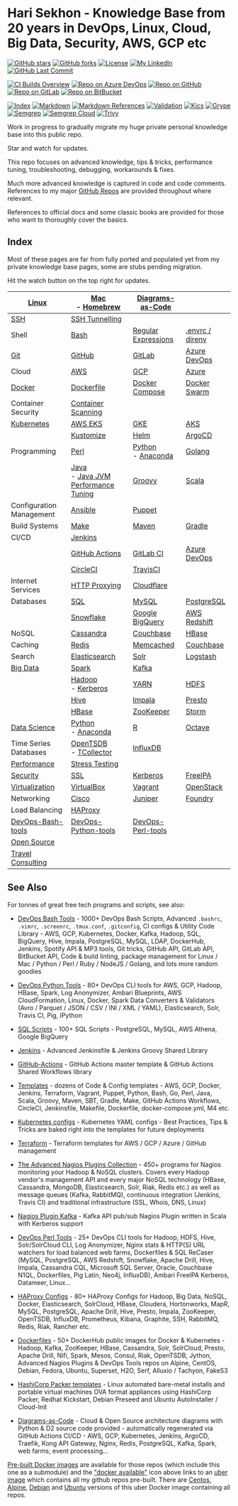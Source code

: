 # Hari Sekhon - Knowledge Base from 20 years in DevOps, Linux, Cloud, Big Data, Security, AWS, GCP etc

[![GitHub stars](https://img.shields.io/github/stars/HariSekhon/Knowledge-Base?logo=github)](https://github.com/HariSekhon/Knowledge-Base/stargazers)
[![GitHub forks](https://img.shields.io/github/forks/HariSekhon/Knowledge-Base?logo=github)](https://github.com/HariSekhon/Knowledge-Base/network)
[![License](https://img.shields.io/badge/license-MIT-green)](https://github.com/HariSekhon/Knowledge-Base/blob/master/LICENSE)
[![My LinkedIn](https://img.shields.io/badge/LinkedIn%20Profile-HariSekhon-blue?logo=linkedin)](https://www.linkedin.com/in/HariSekhon/)
[![GitHub Last Commit](https://img.shields.io/github/last-commit/HariSekhon/Knowledge-Base?logo=github)](https://github.com/HariSekhon/Knowledge-Base/commits/master)

[![CI Builds Overview](https://img.shields.io/badge/CI%20Builds-Overview%20Page-blue?logo=circleci)](https://harisekhon.github.io/CI-CD/)
[![Repo on Azure DevOps](https://img.shields.io/badge/repo-Azure%20DevOps-0078D7?logo=azure%20devops)](https://dev.azure.com/HariSekhon/GitHub/_git/Docs)
[![Repo on GitHub](https://img.shields.io/badge/repo-GitHub-2088FF?logo=github)](https://github.com/HariSekhon/Knowledge-Base)
[![Repo on GitLab](https://img.shields.io/badge/repo-GitLab-FCA121?logo=gitlab)](https://gitlab.com/HariSekhon/Knowledge-Base)
[![Repo on BitBucket](https://img.shields.io/badge/repo-BitBucket-0052CC?logo=bitbucket)](https://bitbucket.org/HariSekhon/Knowledge-Base)

[![Index](https://github.com/HariSekhon/Knowledge-Base/actions/workflows/index.yaml/badge.svg)](https://github.com/HariSekhon/Knowledge-Base/actions/workflows/index.yaml)
[![Markdown](https://github.com/HariSekhon/Knowledge-Base/actions/workflows/markdown.yaml/badge.svg)](https://github.com/HariSekhon/Knowledge-Base/actions/workflows/markdown.yaml)
[![Markdown References](https://github.com/HariSekhon/Knowledge-Base/actions/workflows/markdown_references.yaml/badge.svg)](https://github.com/HariSekhon/Knowledge-Base/actions/workflows/markdown_references.yaml)
[![Validation](https://github.com/HariSekhon/Knowledge-Base/actions/workflows/validate.yaml/badge.svg)](https://github.com/HariSekhon/Knowledge-Base/actions/workflows/validate.yaml)
[![Kics](https://github.com/HariSekhon/Knowledge-Base/actions/workflows/kics.yaml/badge.svg)](https://github.com/HariSekhon/Knowledge-Base/actions/workflows/kics.yaml)
[![Grype](https://github.com/HariSekhon/Knowledge-Base/actions/workflows/grype.yaml/badge.svg)](https://github.com/HariSekhon/Knowledge-Base/actions/workflows/grype.yaml)
[![Semgrep](https://github.com/HariSekhon/Knowledge-Base/actions/workflows/semgrep.yaml/badge.svg)](https://github.com/HariSekhon/Knowledge-Base/actions/workflows/semgrep.yaml)
[![Semgrep Cloud](https://github.com/HariSekhon/Knowledge-Base/actions/workflows/semgrep-cloud.yaml/badge.svg)](https://github.com/HariSekhon/Knowledge-Base/actions/workflows/semgrep-cloud.yaml)
[![Trivy](https://github.com/HariSekhon/Knowledge-Base/actions/workflows/trivy.yaml/badge.svg)](https://github.com/HariSekhon/Knowledge-Base/actions/workflows/trivy.yaml)

Work in progress to gradually migrate my huge private personal knowledge base into this public repo.

Star and watch for updates.

This repo focuses on advanced knowledge, tips & tricks, performance tuning, troubleshooting, debugging, workarounds &
fixes.

Much more advanced knowledge is captured in code and code comments. References to my major
[GitHub Repos](https://github.com/HariSekhon?tab=repositories&q=&type=&language=&sort=stargazers) are provided
throughout where relevant.

References to official docs and some classic books are provided for those who want to thoroughly cover the basics.

## Index

Most of these pages are far from fully ported and populated yet from my private knowledge base pages, some are stubs
pending migration.

Hit the watch button on the top right for updates.

| [Linux](linux.md)                         | [Mac](mac.md)<br/>- [Homebrew](brew.md)                                                                  | [Diagrams-as-Code](diagrams.md) |                                                   |
|-------------------------------------------|---------------------------------------------------------------------------------------|---------------------------------------------------| - |
| [SSH](ssh.md)                  | [SSH Tunnelling](ssh-tunnelling.md)                                                                                      |                                                   |                                 |
| Shell                                     | [Bash](bash.md)                                                                       | [Regular Expressions](regex.md)                   | [.envrc / direnv](envrc.md)     | [Editors](editors.md)                             |
| [Git](git.md)                             | [GitHub](github.md)                                                                   | [GitLab](gitlab.md)                               | [Azure DevOps](azure-devops.md) | [Bitbucket](bitbucket.md)                         |
| Cloud                                     | [AWS](aws.md)                                                                         | [GCP](gcp.md)                                     | [Azure](azure.md)               | [Terraform](terraform.md)                         |
| [Docker](docker.md)                       | [Dockerfile](dockerfile.md)                                                           | [Docker Compose](docker-compose.md)               | [Docker Swarm](docker-swarm.md) | [Podman](podman.md)                               |
| Container Security                        | [Container Scanning](container-scanning.md)                                           |
| [Kubernetes](kubernetes.md)               | [AWS EKS](eks.md)                                                                     | [GKE](gke.md)                                     | [AKS](aks.md)                   |
|                                           | [Kustomize](kustomize.md)                                                             | [Helm](helm.md)                                   | [ArgoCD](argocd.md)             | [Cert Manager](cert-manager.md)                   |
| Programming                               | [Perl](perl.md)                                                                       | [Python](python.md)<br/>- [Anaconda](anaconda.md) | [Golang](go.md)                 | [R](r.md)                                         |
|                                           | [Java](java.md)<br/>  - [Java JVM Performance Tuning](java-jvm-performance-tuning.md) | [Groovy](groovy.md)                               | [Scala](scala.md)               | [Regular Expressions](regex.md)
| Configuration Management                  | [Ansible](ansible.md)                                                                 | [Puppet](puppet.md)                               |                                 |                                                   |
| Build Systems                             | [Make](make.md)                                                                       | [Maven](maven.md)                                 | [Gradle](gradle.md)             | [SBT](sbt.md)
| CI/CD                                     | [Jenkins](jenkins.md)                                                                 |                                                   |                                 |
|                                           | [GitHub Actions](github-actions.md)                                                   | [GitLab CI](gitlab-ci.md)                         | [Azure DevOps](azure-devops.md) | [Bitbucket Pipelines](bitbucket.md)               |
|                                           | [CircleCI](circleci.md)                                                               | [TravisCI](travis.md)                             |
| Internet Services                         | [HTTP Proxying](http-proxying.md)                                                     | [Cloudflare](cloudflare.md)                       |
| Databases                                 | [SQL](sql.md)                                                                         | [MySQL](mysql.md)                                 | [PostgreSQL](postgres.md)       | [Data Warehousing](data-warehousing.md)           |
|                                           | [Snowflake](snowflake.md)                                                             | [Google BigQuery](bigquery.md)                    | [AWS Redshift](redshift.md)     |                                                   | |
| NoSQL                                     | [Cassandra](cassandra.md)                                                             | [Couchbase](couchbase.md)                         | [HBase](hbase.md)               | [MongoDB](mongo.md)                               |
| Caching                                   | [Redis](redis.md)                                                                     | [Memcached](memcached.md)                         | [Couchbase](couchbase.md)       |
| Search                                    | [Elasticsearch](elasticsearch.md)                                                     | [Solr](solr.md)                                   | [Logstash](logstash.md)         |
| [Big Data](bigdata.md)                    | [Spark](spark.md)                                                                     | [Kafka](kafka.md)                                 |
|                                           | [Hadoop](hadoop.md)<br/> - [Kerberos](hadoop-kerberos.md)                             | [YARN](yarn.md)                                   | [HDFS](hdfs.md)                 | [Pig](pig.md) |
|                                           | [Hive](hive.md)                                                                       | [Impala](impala.md)                               | [Presto](presto.md)             | [Apache Drill](drill.md) |
|                                           | [HBase](hbase.md)                                                                     | [ZooKeeper](zookeeper.md)                         | [Storm](storm.md)               | [Data Warehousing](data-warehousing.md) |
| [Data Science](data-science.md)           | [Python](python.md)<br/>- [Anaconda](anaconda.md)                                     | [R](r.md) | [Octave](octave.md)             |
| Time Series Databases                     | [OpenTSDB](opentsdb.md)<br/>- [TCollector](tcollector.md)                             | [InfluxDB](influxdb.md) |
| [Performance](performance.md)             | [Stress Testing](stress-testing.md)                                                   |
| [Security](security.md)                   | [SSL](ssl.md)                                                                         | [Kerberos](kerberos.md) | [FreeIPA](freeipa.md) | [PenTesting](pentesting.md) |
| [Virtualization](virtualization.md)       | [VirtualBox](virtualbox.md)                                                           | [Vagrant](vagrant.md) | [OpenStack](openstack.md) |
| Networking                                | [Cisco](cisco.md)                                                                     | [Juniper](juniper.md) | [Foundry](foundry.md) |
| Load Balancing                            | [HAProxy](haproxy.md)                                                                 |
| [DevOps-Bash-tools](devops-bash-tools.md) | [DevOps-Python-tools](devops-python-tools.md)                                         | [DevOps-Perl-tools](devops-perl-tools.md)
| [Open Source](open-source.md)             |
| [Travel Consulting](travel-consulting.md) |

## See Also

For tonnes of great free tech programs and scripts, see also:

- [DevOps Bash Tools](https://github.com/HariSekhon/DevOps-Bash-tools) - 1000+ DevOps Bash Scripts, Advanced `.bashrc`, `.vimrc`, `.screenrc`, `.tmux.conf`, `.gitconfig`, CI configs & Utility Code Library - AWS, GCP, Kubernetes, Docker, Kafka, Hadoop, SQL, BigQuery, Hive, Impala, PostgreSQL, MySQL, LDAP, DockerHub, Jenkins, Spotify API & MP3 tools, Git tricks, GitHub API, GitLab API, BitBucket API, Code & build linting, package management for Linux / Mac / Python / Perl / Ruby / NodeJS / Golang, and lots more random goodies

- [DevOps Python Tools](https://github.com/HariSekhon/DevOps-Python-tools) - 80+ DevOps CLI tools for AWS, GCP, Hadoop, HBase, Spark, Log Anonymizer, Ambari Blueprints, AWS CloudFormation, Linux, Docker, Spark Data Converters & Validators (Avro / Parquet / JSON / CSV / INI / XML / YAML), Elasticsearch, Solr, Travis CI, Pig, IPython

- [SQL Scripts](https://github.com/HariSekhon/SQL-scripts) - 100+ SQL Scripts - PostgreSQL, MySQL, AWS Athena, Google BigQuery

- [Jenkins](https://github.com/HariSekhon/Jenkins) - Advanced Jenkinsfile & Jenkins Groovy Shared Library

- [GitHub-Actions](https://github.com/HariSekhon/GitHub-Actions) - GitHub Actions master template & GitHub Actions Shared Workflows library

- [Templates](https://github.com/HariSekhon/Templates) - dozens of Code & Config templates - AWS, GCP, Docker, Jenkins, Terraform, Vagrant, Puppet, Python, Bash, Go, Perl, Java, Scala, Groovy, Maven, SBT, Gradle, Make, GitHub Actions Workflows, CircleCI, Jenkinsfile, Makefile, Dockerfile, docker-compose.yml, M4 etc.

- [Kubernetes configs](https://github.com/HariSekhon/Kubernetes-configs) - Kubernetes YAML configs - Best Practices, Tips & Tricks are baked right into the templates for future deployments

- [Terraform](https://github.com/HariSekhon/Terraform) - Terraform templates for AWS / GCP / Azure / GitHub management

- [The Advanced Nagios Plugins Collection](https://github.com/HariSekhon/Nagios-Plugins) - 450+ programs for Nagios monitoring your Hadoop & NoSQL clusters. Covers every Hadoop vendor's management API and every major NoSQL technology (HBase, Cassandra, MongoDB, Elasticsearch, Solr, Riak, Redis etc.) as well as message queues (Kafka, RabbitMQ), continuous integration (Jenkins, Travis CI) and traditional infrastructure (SSL, Whois, DNS, Linux)

- [Nagios Plugin Kafka](https://github.com/HariSekhon/Nagios-Plugin-Kafka) - Kafka API pub/sub Nagios Plugin written in Scala with Kerberos support

- [DevOps Perl Tools](https://github.com/harisekhon/perl-tools) - 25+ DevOps CLI tools for Hadoop, HDFS, Hive, Solr/SolrCloud CLI, Log Anonymizer, Nginx stats & HTTP(S) URL watchers for load balanced web farms, Dockerfiles & SQL ReCaser (MySQL, PostgreSQL, AWS Redshift, Snowflake, Apache Drill, Hive, Impala, Cassandra CQL, Microsoft SQL Server, Oracle, Couchbase N1QL, Dockerfiles, Pig Latin, Neo4j, InfluxDB), Ambari FreeIPA Kerberos, Datameer, Linux...

- [HAProxy Configs](https://github.com/HariSekhon/HAProxy-configs) - 80+ HAProxy Configs for Hadoop, Big Data, NoSQL, Docker, Elasticsearch, SolrCloud, HBase, Cloudera, Hortonworks, MapR, MySQL, PostgreSQL, Apache Drill, Hive, Presto, Impala, ZooKeeper, OpenTSDB, InfluxDB, Prometheus, Kibana, Graphite, SSH, RabbitMQ, Redis, Riak, Rancher etc.

- [Dockerfiles](https://github.com/HariSekhon/Dockerfiles) - 50+ DockerHub public images for Docker & Kubernetes - Hadoop, Kafka, ZooKeeper, HBase, Cassandra, Solr, SolrCloud, Presto, Apache Drill, Nifi, Spark, Mesos, Consul, Riak, OpenTSDB, Jython, Advanced Nagios Plugins & DevOps Tools repos on Alpine, CentOS, Debian, Fedora, Ubuntu, Superset, H2O, Serf, Alluxio / Tachyon, FakeS3

- [HashiCorp Packer templates](https://github.com/HariSekhon/Packer-templates) - Linux automated bare-metal installs and portable virtual machines OVA format appliances using HashiCorp Packer, Redhat Kickstart, Debian Preseed and Ubuntu AutoInstaller / Cloud-Init

- [Diagrams-as-Code](https://github.com/HariSekhon/Diagrams-as-Code) - Cloud & Open Source architecture diagrams with Python & D2 source code provided - automatically regenerated via GitHub Actions CI/CD - AWS, GCP, Kubernetes, Jenkins, ArgoCD, Traefik, Kong API Gateway, Nginx, Redis, PostgreSQL, Kafka, Spark, web farms, event processing...

[Pre-built Docker images](https://hub.docker.com/u/harisekhon/) are available for those repos (which include this one as a submodule) and the ["docker available"](https://hub.docker.com/r/harisekhon/centos-github/)  icon above links to an [uber image](https://hub.docker.com/r/harisekhon/centos-github/) which contains all my github repos pre-built. There are [Centos](https://hub.docker.com/r/harisekhon/centos-github/), [Alpine](https://hub.docker.com/r/harisekhon/alpine-github/), [Debian](https://hub.docker.com/r/harisekhon/debian-github/) and [Ubuntu](https://hub.docker.com/r/harisekhon/ubuntu-github/) versions of this uber Docker image containing all repos.
